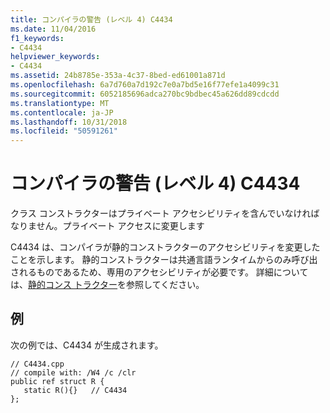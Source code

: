 ```yaml
---
title: コンパイラの警告 (レベル 4) C4434
ms.date: 11/04/2016
f1_keywords:
- C4434
helpviewer_keywords:
- C4434
ms.assetid: 24b8785e-353a-4c37-8bed-ed61001a871d
ms.openlocfilehash: 6a7d760a7d192c7e0a7bd5e16f77efe1a4099c31
ms.sourcegitcommit: 6052185696adca270bc9bdbec45a626dd89cdcdd
ms.translationtype: MT
ms.contentlocale: ja-JP
ms.lasthandoff: 10/31/2018
ms.locfileid: "50591261"
---
```

# <a name="compiler-warning-level-4-c4434"></a>コンパイラの警告 (レベル 4) C4434

クラス コンストラクターはプライベート アクセシビリティを含んでいなければなりません。プライベート アクセスに変更します

C4434 は、コンパイラが静的コンストラクターのアクセシビリティを変更したことを示します。 静的コンストラクターは共通言語ランタイムからのみ呼び出されるものであるため、専用のアクセシビリティが必要です。 詳細については、[静的コンス トラクター](../../dotnet/how-to-define-and-consume-classes-and-structs-cpp-cli.md#BKMK_Static_constructors)を参照してください。

## <a name="example"></a>例

次の例では、C4434 が生成されます。

```
// C4434.cpp
// compile with: /W4 /c /clr
public ref struct R {
   static R(){}   // C4434
};
```